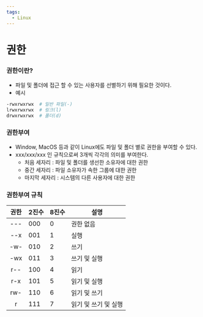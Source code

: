 ```yaml
---
tags:
  - Linux
---
```

# 권한
### 권한이란?
* 파일 및 폴더에 접근 할 수 있는 사용자를 선별하기 위해 필요한 것이다.
* 예시
```bash
-rwxrwxrwx  # 일반 파일(-)
lrwxrwxrwx  # 링크(l)
drwxrwxrwx  # 폴더(d)
```

### 권한부여
* Window, MacOS 등과 같이 Linux에도 파일 및 폴더 별로 권한을 부여할 수 있다.
* xxx/xxx/xxx 인 규칙으로써 3개씩 각각의 의미를 부여한다.
	* 처음 세자리 : 파일 및 폴더를 생선한 소유자에 대한 권한
	* 중간 세자리 : 파일 소유자가 속한 그룹에 대한 권한
	* 마지막 세자리 : 시스템의 다른 사용자에 대한 권한

### 권한부여 규칙
| 권한  | 2진수 | 8진수 | 설명           |
| :-: | --- | --- | ------------ |
| --- | 000 | 0   | 권한 없음        |
| --x | 001 | 1   | 실행           |
| -w- | 010 | 2   | 쓰기           |
| -wx | 011 | 3   | 쓰기 및 실행      |
| r-- | 100 | 4   | 읽기           |
| r-x | 101 | 5   | 읽기 및 실행      |
| rw- | 110 | 6   | 읽기 및 쓰기      |
|  r  | 111 | 7   | 읽기 및 쓰기 및 실행 |

